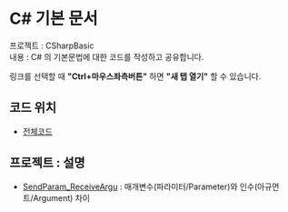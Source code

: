 # C# 기본 문서

프로젝트 : CSharpBasic \
내용 : C# 의 기본문법에 대한 코드를 작성하고 공유합니다.

링크를 선택할 때 **"Ctrl+마우스좌측버튼"** 하면 **"새 탭 열기"** 할 수 있습니다.

## 코드 위치

- [전체코드](Basic)

## 프로젝트 : 설명

- [SendParam_ReceiveArgu](Basic/SendParam_ReceiveArgu)
  : 매개변수(파라미터/Parameter)와 인수(아규먼트/Argument) 차이
